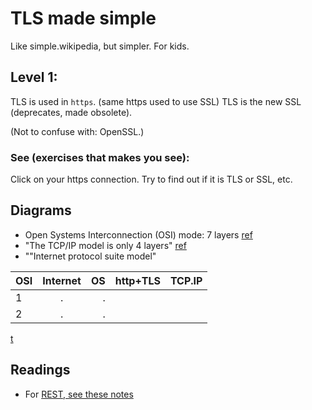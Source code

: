 # TLS made simple
Like simple.wikipedia, but simpler. For kids.
## Level 1:
TLS is used in `https`. (same https used to use SSL)
TLS is the new SSL (deprecates, made obsolete).

(Not to confuse with: OpenSSL.)
### See (exercises that makes you see):
Click on your https connection. Try to find out if it is TLS or SSL, etc.

<!-- You only learn (accept input) when Teaching, or writing (immediately). This will be a Tutorial rather than a text to read. Tutorials are usually made for "immediate" doing.-->

## Diagrams
* Open Systems Interconnection (OSI) mode: 7 layers [ref](https://stackoverflow.com/a/45877078/4374258)
* "The TCP/IP model is only 4 layers" [ref](https://stackoverflow.com/a/45877078/4374258)
* ""Internet protocol suite model"

| OSI          |    Internet    | OS            | http+TLS | TCP.IP |
| :---         |     :---:      |          ---: |    ---: |  ---:  |
| 1            | .              | .             |         |        |
| 2            | .              | .             |         |        |

[t](https://docs.github.com/en/get-started/writing-on-github/working-with-advanced-formatting/organizing-information-with-tables)

## Readings
* For [REST, see these notes](https://github.com/sohale/cs-glossaries/blob/master/restful.md)
